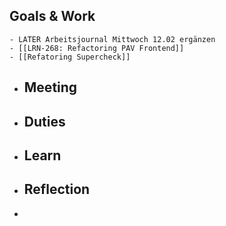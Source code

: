 ## Goals & Work
	- LATER Arbeitsjournal Mittwoch 12.02 ergänzen
	- [[LRN-268: Refactoring PAV Frontend]]
	- [[Refatoring Supercheck]]
- ## Meeting
- ## Duties
- ## Learn
- ## Reflection
-